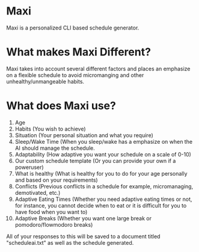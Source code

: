# Maxi
Maxi is a personalized CLI based schedule generator.

# What makes Maxi Different?
Maxi takes into account several different factors and places an emphasize on a flexible schedule to avoid micromanging and other unhealthy/unmangeable habits.

# What does Maxi use?
1. Age
2. Habits (You wish to achieve)
3. Situation (Your personal situation and what you require)
4. Sleep/Wake Time (When you sleep/wake has a emphasize on when the AI should manage the schedule.
5. Adaptability (How adaptive you want your schedule on a scale of 0-10)
6. Our custom schedule template (Or you can provide your own if a poweruser)
7. What is healthy (What is healthy for you to do for your age personally and based on your requirements)
8. Conflicts (Previous conflicts in a schedule for example, micromanaging, demotivated, etc.)
9. Adaptive Eating Times (Whether you need adaptive eating times or not, for instance, you cannot decide when to eat or it is difficult for you to have food when you want to)
10. Adaptive Breaks (Whether you want one large break or pomodoro/flowmodoro breaks)

All of your responses to this will be saved to a document titled "scheduleai.txt" as well as the schedule generated.
